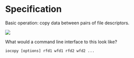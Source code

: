 # Specification #

Basic operation: copy data between pairs of file descriptors.

<div class="diagram">
  <img class="pipe-bundle" src="images/pipe-bundle.svg" />
</div>

What would a command line interface to this look like?

    iocopy [options] rfd1 wfd1 rfd2 wfd2 ...

